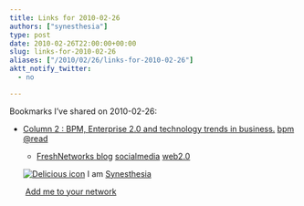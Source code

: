 ```yaml
---
title: Links for 2010-02-26
authors: ["synesthesia"]
type: post
date: 2010-02-26T22:00:00+00:00
slug: links-for-2010-02-26 
aliases: ["/2010/02/26/links-for-2010-02-26"]
aktt_notify_twitter:
  - no

---
```

Bookmarks I&#8217;ve shared on 2010-02-26:

  * [Column 2 : BPM, Enterprise 2.0 and technology trends in business.][1] 
    [bpm][2] [@read][3] </li> 
    
      * [FreshNetworks blog][4] 
        [socialmedia][5] [web2.0][6] </li> </ul> 
        
        <p class="deliciouslink">
          <a href="https://del.icio.us/synesthesia" title="See all my bookmarks on del.icio.us"><img src="https://www.synesthesia.co.uk/images/deliciousicon.jpg" alt="Delicious icon" /></a>&nbsp;I am <a href="https://del.icio.us/synesthesia" title="See all my bookmarks on del.icio.us">Synesthesia</a>
        </p>
        
        <p class="deliciouslink">
          <a href="https://del.icio.us/network?add=synesthesia" title="Add me to your del.icio.us network"><img src="https://www.synesthesia.co.uk/images/add.gif" alt="" /></a>&nbsp;<a href="https://del.icio.us/network?add=synesthesia" title="Add me to your del.icio.us network">Add me to your network</a>
        </p>

 [1]: https://www.column2.com/
 [2]: https://delicious.com/synesthesia/bpm
 [3]: https://delicious.com/synesthesia/%40read
 [4]: https://www.freshnetworks.com/blog/
 [5]: https://delicious.com/synesthesia/socialmedia
 [6]: https://delicious.com/synesthesia/web2.0